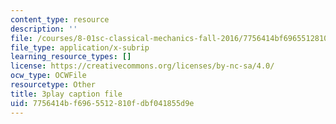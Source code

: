 ```yaml
---
content_type: resource
description: ''
file: /courses/8-01sc-classical-mechanics-fall-2016/7756414bf6965512810fdbf041855d9e_reUjl788R9Q.srt
file_type: application/x-subrip
learning_resource_types: []
license: https://creativecommons.org/licenses/by-nc-sa/4.0/
ocw_type: OCWFile
resourcetype: Other
title: 3play caption file
uid: 7756414b-f696-5512-810f-dbf041855d9e
---
```

